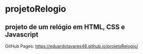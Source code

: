 # projetoRelogio
## projeto de um relógio em HTML, CSS e Javascript
GitHub Pages: https://eduardotavares48.github.io/projetoRelogio/
